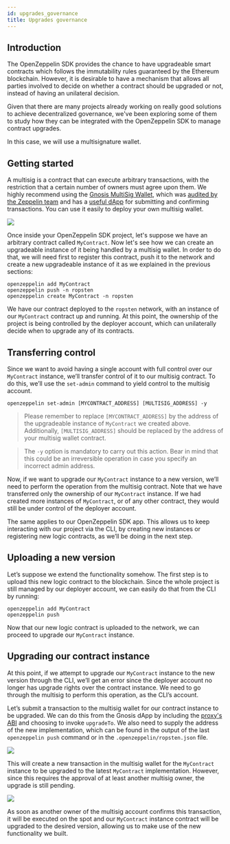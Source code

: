 ```yaml
---
id: upgrades_governance
title: Upgrades governance
---
```


## Introduction

The OpenZeppelin SDK provides the chance to have upgradeable smart contracts which follows the immutability rules guaranteed by
the Ethereum blockchain. However, it is desirable to have a mechanism that allows all parties involved to decide on
whether a contract should be upgraded or not, instead of having an unilateral decision.

Given that there are many projects already working on really good solutions to achieve decentralized governance,
we've been exploring some of them to study how they can be integrated with the OpenZeppelin SDK to manage contract upgrades.

In this case, we will use a multisignature wallet.

## Getting started

A multisig is a contract that can execute arbitrary transactions, with the restriction that a certain number of owners
must agree upon them. We highly recommend using the [Gnosis MultiSig Wallet](https://github.com/gnosis/MultiSigWallet),
which was [audited by the Zeppelin team](https://blog.zeppelin.solutions/gnosis-multisig-wallet-audit-d702ff0e2b1e) and
has a [useful dApp](https://wallet.gnosis.pm/) for submitting and confirming transactions. You can use it easily to
deploy your own multisig wallet.

![](https://lh5.googleusercontent.com/CqtaZkTZqJ_jT9vdQdPj-CNj304InYItfIBi5LnWrnsySGNOpN0HVu9DFIZbE1TpIq20ZN-3bAB1fNhFQiD_fTKqoLFyzQR7bLmmyfMJZABQMYMOnOzfTrsAkk_sgxeEQTriSJAB)

Once inside your OpenZeppelin SDK project, let's suppose we have an arbitrary contract called `MyContract`. Now let's see how
we can create an upgradeable instance of it being handled by a multisig wallet. In order to do that, we will need first
to register this contract, push it to the network and create a new upgradeable instance of it as we explained in the
previous sections:

```console
openzeppelin add MyContract
openzeppelin push -n ropsten
openzeppelin create MyContract -n ropsten
```

We have our contract deployed to the `ropsten` network, with an instance of our `MyContract` contract up and running.
At this point, the ownership of the project is being controlled by the deployer account, which can unilaterally
decide when to upgrade any of its contracts.

## Transferring control

Since we want to avoid having a single account with full control over our `MyContract` instance, we’ll transfer control
of it to our multisig contract. To do this, we’ll use the `set-admin` command to yield control to the multisig account.

```console
openzeppelin set-admin [MYCONTRACT_ADDRESS] [MULTISIG_ADDRESS] -y
```

> Please remember to replace `[MYCONTRACT_ADDRESS]` by the address of the upgradeable instance of `MyContract` we
created above. Additionally, `[MULTISIG_ADDRESS]` should be replaced by the address of your multisig wallet contract.

> The `-y` option is mandatory to carry out this action. Bear in mind that this could be an irreversible operation in
case you specify an incorrect admin address.

Now, if we want to upgrade our `MyContract` instance to a new version, we’ll need to perform the operation from the
multisig contract. Note that we have transferred only the ownership of our `MyContract` instance. If we had created
more instances of `MyContract`, or of any other contract, they would still be under control of the deployer account.

The same applies to our OpenZeppelin SDK app. This allows us to keep interacting with our project via the CLI, by creating new
instances or registering new logic contracts, as we’ll be doing in the next step.

## Uploading a new version

Let’s suppose we extend the functionality somehow. The first step is to upload this new logic contract to the blockchain.
Since the whole project is still managed by our deployer account, we can easily do that from the CLI by running:

```console
openzeppelin add MyContract
openzeppelin push
```

Now that our new logic contract is uploaded to the network, we can proceed to upgrade our `MyContract` instance.

## Upgrading our contract instance

At this point, if we attempt to upgrade our `MyContract` instance to the new version through the CLI, we’ll get an error
since the deployer account no longer has upgrade rights over the contract instance. We need to go through the
multisig to perform this operation, as the CLI’s account.

Let’s submit a transaction to the multisig wallet for our contract instance to be upgraded. We can do this from the
Gnosis dApp by including the [proxy's ABI](https://gist.github.com/spalladino/d25c41c19a538ae918735e5b1c07db07) and choosing to invoke `upgradeTo`. We also need to supply the address of
the new implementation, which can be found in the output of the last `openzeppelin push` command or in the `.openzeppelin/ropsten.json`
file.

![](https://lh3.googleusercontent.com/Wi76B5WGVs8_qGD1GPVYpA5oOF4hEVt1mfl1grCszZRfxRlkPS1PsPxm9-Kpm0NfX0qlmq-5rUNfXdEJrIlH8gJK9TNW7NjlZ_QVqAuv5JZRFW-zQNxATQpA9OapPq_6J85nzTLz)

This will create a new transaction in the multisig wallet for the `MyContract` instance to be upgraded to the latest
`MyContract` implementation. However, since this requires the approval of at least another multisig owner, the upgrade
is still pending.

![](https://lh3.googleusercontent.com/twzAZicQUubRZaPJpj0ZmjnRICKKkC28LyP6p-CgHH15N3ZVqrlOXuptOBR_hRbIqAxLF8K5sW9SnX3QjidDEKZ2fZ8BBdSGZXn_oibjWOm4Vgu1BshMN3zTgWM6KCafAcN2saHI)

As soon as another owner of the multisig account confirms this transaction, it will be executed on the spot and our
`MyContract` instance contract will be upgraded to the desired version, allowing us to make use of the new functionality
we built.
